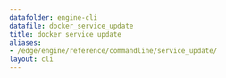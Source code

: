 ```yaml
---
datafolder: engine-cli
datafile: docker_service_update
title: docker service update
aliases:
- /edge/engine/reference/commandline/service_update/
layout: cli
---
```


<!--
This page is automatically generated from Docker's source code. If you want to
suggest a change to the text that appears here, open a ticket or pull request
in the source repository on GitHub:

https://github.com/docker/cli
-->